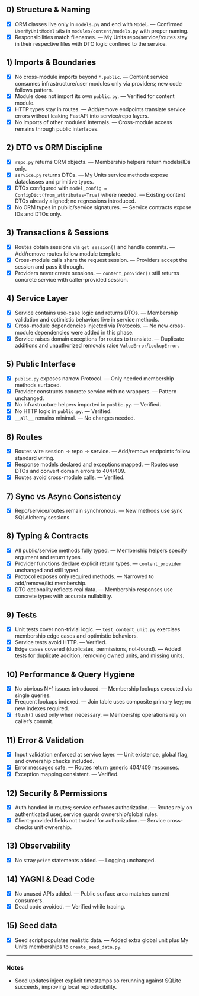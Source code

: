 ## 0) Structure & Naming

* [x] ORM classes live only in `models.py` and end with `Model`. — Confirmed `UserMyUnitModel` sits in `modules/content/models.py` with proper naming.
* [x] Responsibilities match filenames. — My Units repo/service/routes stay in their respective files with DTO logic confined to the service.

## 1) Imports & Boundaries

* [x] No cross-module imports beyond `*.public`. — Content service consumes infrastructure/user modules only via providers; new code follows pattern.
* [x] Module does not import its own `public.py`. — Verified for content module.
* [x] HTTP types stay in routes. — Add/remove endpoints translate service errors without leaking FastAPI into service/repo layers.
* [x] No imports of other modules’ internals. — Cross-module access remains through public interfaces.

## 2) DTO vs ORM Discipline

* [x] `repo.py` returns ORM objects. — Membership helpers return models/IDs only.
* [x] `service.py` returns DTOs. — My Units service methods expose dataclasses and primitive types.
* [x] DTOs configured with `model_config = ConfigDict(from_attributes=True)` where needed. — Existing content DTOs already aligned; no regressions introduced.
* [x] No ORM types in public/service signatures. — Service contracts expose IDs and DTOs only.

## 3) Transactions & Sessions

* [x] Routes obtain sessions via `get_session()` and handle commits. — Add/remove routes follow module template.
* [x] Cross-module calls share the request session. — Providers accept the session and pass it through.
* [x] Providers never create sessions. — `content_provider()` still returns concrete service with caller-provided session.

## 4) Service Layer

* [x] Service contains use-case logic and returns DTOs. — Membership validation and optimistic behaviors live in service methods.
* [x] Cross-module dependencies injected via Protocols. — No new cross-module dependencies were added in this phase.
* [x] Service raises domain exceptions for routes to translate. — Duplicate additions and unauthorized removals raise `ValueError`/`LookupError`.

## 5) Public Interface

* [x] `public.py` exposes narrow Protocol. — Only needed membership methods surfaced.
* [x] Provider constructs concrete service with no wrappers. — Pattern unchanged.
* [x] No infrastructure helpers imported in `public.py`. — Verified.
* [x] No HTTP logic in `public.py`. — Verified.
* [x] `__all__` remains minimal. — No changes needed.

## 6) Routes

* [x] Routes wire session → repo → service. — Add/remove endpoints follow standard wiring.
* [x] Response models declared and exceptions mapped. — Routes use DTOs and convert domain errors to 404/409.
* [x] Routes avoid cross-module calls. — Verified.

## 7) Sync vs Async Consistency

* [x] Repo/service/routes remain synchronous. — New methods use sync SQLAlchemy sessions.

## 8) Typing & Contracts

* [x] All public/service methods fully typed. — Membership helpers specify argument and return types.
* [x] Provider functions declare explicit return types. — `content_provider` unchanged and still typed.
* [x] Protocol exposes only required methods. — Narrowed to add/remove/list membership.
* [x] DTO optionality reflects real data. — Membership responses use concrete types with accurate nullability.

## 9) Tests

* [x] Unit tests cover non-trivial logic. — `test_content_unit.py` exercises membership edge cases and optimistic behaviors.
* [x] Service tests avoid HTTP. — Verified.
* [x] Edge cases covered (duplicates, permissions, not-found). — Added tests for duplicate addition, removing owned units, and missing units.

## 10) Performance & Query Hygiene

* [x] No obvious N+1 issues introduced. — Membership lookups executed via single queries.
* [x] Frequent lookups indexed. — Join table uses composite primary key; no new indexes required.
* [x] `flush()` used only when necessary. — Membership operations rely on caller’s commit.

## 11) Error & Validation

* [x] Input validation enforced at service layer. — Unit existence, global flag, and ownership checks included.
* [x] Error messages safe. — Routes return generic 404/409 responses.
* [x] Exception mapping consistent. — Verified.

## 12) Security & Permissions

* [x] Auth handled in routes; service enforces authorization. — Routes rely on authenticated user, service guards ownership/global rules.
* [x] Client-provided fields not trusted for authorization. — Service cross-checks unit ownership.

## 13) Observability

* [x] No stray `print` statements added. — Logging unchanged.

## 14) YAGNI & Dead Code

* [x] No unused APIs added. — Public surface area matches current consumers.
* [x] Dead code avoided. — Verified while tracing.

## 15) Seed data

* [x] Seed script populates realistic data. — Added extra global unit plus My Units memberships to `create_seed_data.py`.

---

### Notes
- Seed updates inject explicit timestamps so rerunning against SQLite succeeds, improving local reproducibility.
